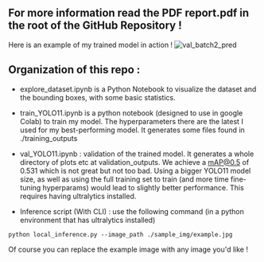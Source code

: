 ## For more information read the PDF report.pdf in the root of the GitHub Repository !

Here is an example of my trained model in action !
![val_batch2_pred](https://github.com/user-attachments/assets/c6c4bbb0-1a6b-44c3-ab2c-d5e685f297f5)


## Organization of this repo :

- explore_dataset.ipynb is a Python Notebook to visualize the dataset and the bounding boxes, with some basic statistics.

- train_YOLO11.ipynb is a python notebook (designed to use in google Colab) to train my model. The hyperparameters there are the latest I used for my best-performing model. It generates some files found in ./training_outputs

- val_YOLO11.ipynb : validation of the trained model. It generates a whole directory of plots etc at validation_outputs. We achieve a mAP@0.5 of 0.531 which is not great but not too bad. Using a bigger YOLO11 model size, as well as using the full training set to train (and more time fine-tuning hyperparams) would lead to slightly better performance. This requires having ultralytics installed.

- Inference script (With CLI) : use the following command (in a python environment that has ultralytics installed)



```
python local_inference.py --image_path ./sample_img/example.jpg
```

Of course you can replace the example image with any image you'd like !
